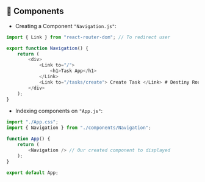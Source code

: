 ## 📌 Components

-   Creating a Component `"Navigation.js"`:

```js
import { Link } from "react-router-dom"; // To redirect user

export function Navigation() {
    return (
        <div>
            <Link to="/">
                <h1>Task App</h1>
            </Link>
            <Link to="/tasks/create"> Create Task </Link> # Destiny Route
        </div>
    );
}
```

-   Indexing components on `"App.js"`:

```js
import "./App.css";
import { Navigation } from "./components/Navigation";

function App() {
    return (
        <Navigation /> // Our created component to displayed
    );
}

export default App;
```
